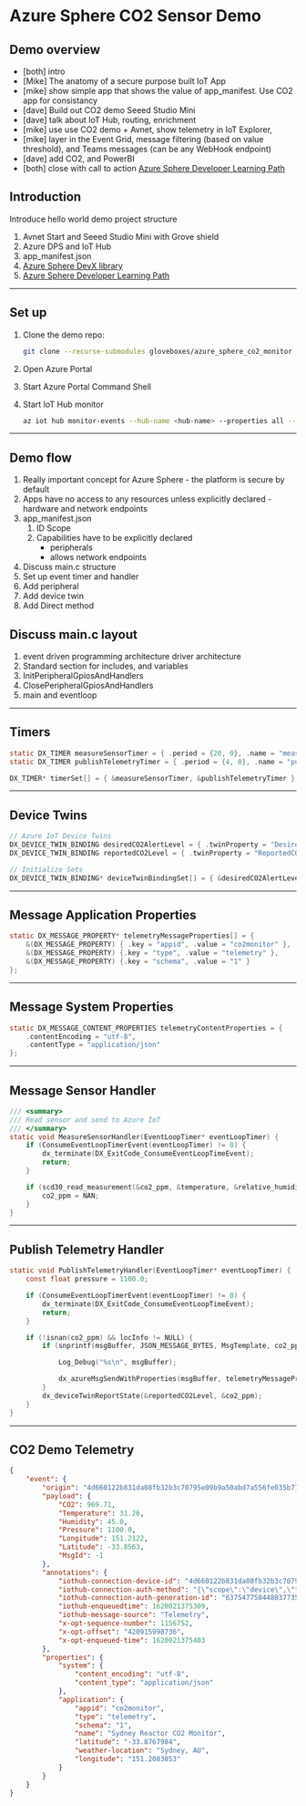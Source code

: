 # Azure Sphere CO2 Sensor Demo

## Demo overview

- [both] intro
- [Mike] The anatomy of a secure purpose built IoT App
- [mike] show simple app that shows the value of app_manifest. Use CO2 app for consistancy
- [dave] Build out CO2 demo Seeed Studio Mini
- [dave] talk about IoT Hub, routing, enrichment
- [mike] use use CO2 demo + Avnet, show telemetry in IoT Explorer, 
- [mike] layer in the Event Grid, message filtering (based on value threshold), and Teams messages (can be any WebHook endpoint)
- [dave] add CO2, and PowerBI
- [both] close with call to action [Azure Sphere Developer Learning Path](http://aka.ms/azure-sphere-developer-learning-path)

## Introduction

Introduce hello world demo project structure

1. Avnet Start and Seeed Studio Mini with Grove shield
2. Azure DPS and IoT Hub
3. app_manifest.json
4. [Azure Sphere DevX library](https://github.com/microsoft/Azure-Sphere-DevX)
5. [Azure Sphere Developer Learning Path](http://aka.ms/azure-sphere-developer-learning-path)

---

## Set up

1. Clone the demo repo: 

    ```bash
    git clone --recurse-submodules gloveboxes/azure_sphere_co2_monitor (github.com)
    ```
    
1. Open Azure Portal
1. Start Azure Portal Command Shell
1. Start IoT Hub monitor

	```bash
	az iot hub monitor-events --hub-name <hub-name> --properties all --device-id <device_id>
	```

---

## Demo flow

1. Really important concept for Azure Sphere - the platform is secure by default
2. Apps have no access to any resources unless explicitly declared - hardware and network endpoints 
3. app_manifest.json
   1. ID Scope
   2. Capabilities have to be explicitly declared
    	- peripherals
   		- allows network endpoints
1. Discuss main.c structure
1. Set up event timer and handler
1. Add peripheral
1. Add device twin
1. Add Direct method

## Discuss main.c layout

1. event driven programming architecture driver architecture 
1. Standard section for includes, and variables
1. InitPeripheralGpiosAndHandlers
1. ClosePeripheralGpiosAndHandlers
1. main and eventloop

---

## Timers

```c
static DX_TIMER measureSensorTimer = { .period = {20, 0}, .name = "measureSensorTimer", .handler = MeasureSensorHandler };
static DX_TIMER publishTelemetryTimer = { .period = {4, 0}, .name = "publishTelemetryTimer", .handler = PublishTelemetryHandler };

DX_TIMER* timerSet[] = { &measureSensorTimer, &publishTelemetryTimer };
```

---

## Device Twins

```c
// Azure IoT Device Twins
DX_DEVICE_TWIN_BINDING desiredCO2AlertLevel = { .twinProperty = "DesiredCO2AlertLevel", .twinType = DX_TYPE_INT, .handler = DeviceTwinGenericHandler };
DX_DEVICE_TWIN_BINDING reportedCO2Level = { .twinProperty = "ReportedCO2Level", .twinType = DX_TYPE_FLOAT };

// Initialize Sets
DX_DEVICE_TWIN_BINDING* deviceTwinBindingSet[] = { &desiredCO2AlertLevel, &reportedCO2Level };
```

---

## Message Application Properties

```c
static DX_MESSAGE_PROPERTY* telemetryMessageProperties[] = {
	&(DX_MESSAGE_PROPERTY) { .key = "appid", .value = "co2monitor" },
	&(DX_MESSAGE_PROPERTY) {.key = "type", .value = "telemetry" },
	&(DX_MESSAGE_PROPERTY) {.key = "schema", .value = "1" }
};
```

---

## Message System Properties

```c
static DX_MESSAGE_CONTENT_PROPERTIES telemetryContentProperties = {
	.contentEncoding = "utf-8",
	.contentType = "application/json"
};
```

---

## Message Sensor Handler

```c
/// <summary>
/// Read sensor and send to Azure IoT
/// </summary>
static void MeasureSensorHandler(EventLoopTimer* eventLoopTimer) {
	if (ConsumeEventLoopTimerEvent(eventLoopTimer) != 0) {
		dx_terminate(DX_ExitCode_ConsumeEventLoopTimeEvent);
		return;
	}

	if (scd30_read_measurement(&co2_ppm, &temperature, &relative_humidity) != STATUS_OK) {
		co2_ppm = NAN;
	}
}
```

---

## Publish Telemetry Handler

```c
static void PublishTelemetryHandler(EventLoopTimer* eventLoopTimer) {
	const float pressure = 1100.0;

	if (ConsumeEventLoopTimerEvent(eventLoopTimer) != 0) {
		dx_terminate(DX_ExitCode_ConsumeEventLoopTimeEvent);
		return;
	}

	if (!isnan(co2_ppm) && locInfo != NULL) {
		if (snprintf(msgBuffer, JSON_MESSAGE_BYTES, MsgTemplate, co2_ppm, temperature, relative_humidity, pressure, locInfo->lng, locInfo->lat) > 0) {

			Log_Debug("%s\n", msgBuffer);

			dx_azureMsgSendWithProperties(msgBuffer, telemetryMessageProperties, NELEMS(telemetryMessageProperties), &telemetryContentProperties);
		}
		dx_deviceTwinReportState(&reportedCO2Level, &co2_ppm);
	}
}
```

---

## CO2 Demo Telemetry

```json
{
    "event": {
        "origin": "4d660122b831da08fb32b3c70795e09b9a50abd7a556fe035b771b8aba5c195bf43daa5227983b993101fac76e7a5a4c1295a7571896dbfeda66ad5bfa6ac954",
        "payload": {
            "CO2": 969.71,
            "Temperature": 31.26,
            "Humidity": 45.0,
            "Pressure": 1100.0,
            "Longitude": 151.2122,
            "Latitude": -33.8563,
            "MsgId": -1
        },
        "annotations": {
            "iothub-connection-device-id": "4d660122b831da08fb32b3c70795e09b9a50abd7a556fe035b771b8aba5c195bf43daa5227983b993101fac76e7a5a4c1295a7571896dbfeda66ad5bfa6ac954",
            "iothub-connection-auth-method": "{\"scope\":\"device\",\"type\":\"x509Certificate\",\"issuer\":\"external\",\"acceptingIpFilterRule\":null}",
            "iothub-connection-auth-generation-id": "637547758448037735",
            "iothub-enqueuedtime": 1620021375309,
            "iothub-message-source": "Telemetry",
            "x-opt-sequence-number": 1156752,
            "x-opt-offset": "420915998736",
            "x-opt-enqueued-time": 1620021375403
        },
        "properties": {
            "system": {
                "content_encoding": "utf-8",
                "content_type": "application/json"
            },
            "application": {
                "appid": "co2monitor",
                "type": "telemetry",
                "schema": "1",
                "name": "Sydney Reactor CO2 Monitor",
                "latitude": "-33.8767984",
                "weather-location": "Sydney, AU",
                "longitude": "151.2083053"
            }
        }
    }
}
```

